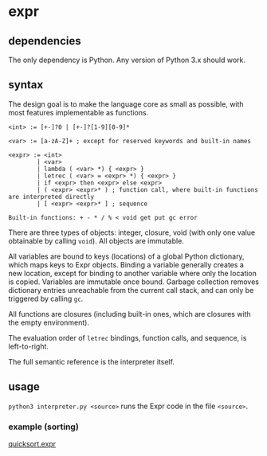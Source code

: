 # expr

## dependencies

The only dependency is Python. Any version of Python 3.x should work.

## syntax

The design goal is to make the language core as small as possible, with most features implementable as functions.

```
<int> := [+-]?0 | [+-]?[1-9][0-9]*

<var> := [a-zA-Z]+ ; except for reserved keywords and built-in names

<expr> := <int>
        | <var>
        | lambda ( <var> *) { <expr> }
        | letrec ( <var> = <expr> *) { <expr> }
        | if <expr> then <expr> else <expr>
        | ( <expr> <expr>* ) ; function call, where built-in functions are interpreted directly
        | [ <expr> <expr>* ] ; sequence

Built-in functions: + - * / % < void get put gc error
```

There are three types of objects: integer, closure, void (with only one value obtainable by calling `void`). All objects are immutable.

All variables are bound to keys (locations) of a global Python dictionary, which maps keys to Expr objects. Binding a variable generally creates a new location, except for binding to another variable where only the location is copied. Variables are immutable once bound. Garbage collection removes dictionary entries unreachable from the current call stack, and can only be triggered by calling `gc`.

All functions are closures (including built-in ones, which are closures with the empty environment).

The evaluation order of `letrec` bindings, function calls, and sequence, is left-to-right.

The full semantic reference is the interpreter itself.

## usage

`python3 interpreter.py <source>` runs the Expr code in the file `<source>`.

### example (sorting)

[quicksort.expr](quicksort.expr)
